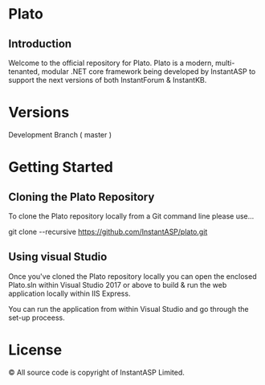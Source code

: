 # Plato

## Introduction

Welcome to the official repository for Plato. Plato is a modern, multi-tenanted, modular .NET core framework being developed by InstantASP to support the next versions of both InstantForum & InstantKB. 

# Versions

Development Branch ( master )

# Getting Started

## Cloning the Plato Repository

To clone the Plato repository locally from a Git command line please use...

git clone --recursive https://github.com/InstantASP/plato.git

## Using visual Studio

Once you've cloned the Plato repository locally you can open the enclosed Plato.sln within Visual Studio 2017 or above to build & run the web application locally within IIS Express.

You can run the application from within Visual Studio and go through the set-up proceess. 

# License

&copy; All source code is copyright of InstantASP Limited.
